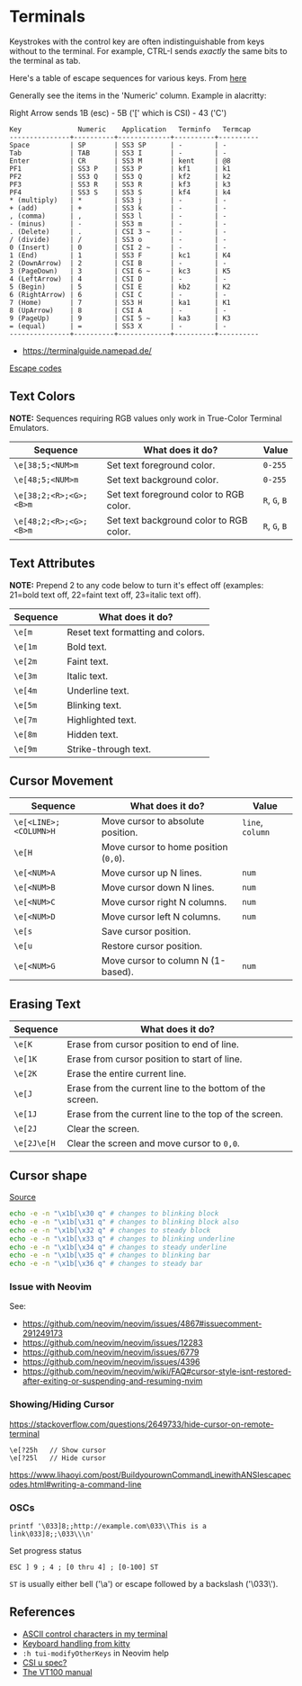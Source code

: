 # Terminals

Keystrokes with the control key are often indistinguishable from keys without to the terminal.
For example, CTRL-I sends *exactly* the same bits to the terminal as tab.

Here's a table of escape sequences for various keys. From [here](https://invisible-island.net/xterm/ctlseqs/ctlseqs.html)

Generally see the items in the 'Numeric' column. Example in alacritty:

Right Arrow sends 1B (esc) - 5B ('[' which is CSI) - 43 ('C')

```
Key              Numeric    Application   Terminfo   Termcap
---------------+----------+-------------+----------+----------
Space          | SP       | SS3 SP      | -        | -
Tab            | TAB      | SS3 I       | -        | -
Enter          | CR       | SS3 M       | kent     | @8
PF1            | SS3 P    | SS3 P       | kf1      | k1
PF2            | SS3 Q    | SS3 Q       | kf2      | k2
PF3            | SS3 R    | SS3 R       | kf3      | k3
PF4            | SS3 S    | SS3 S       | kf4      | k4
* (multiply)   | *        | SS3 j       | -        | -
+ (add)        | +        | SS3 k       | -        | -
, (comma)      | ,        | SS3 l       | -        | -
- (minus)      | -        | SS3 m       | -        | -
. (Delete)     | .        | CSI 3 ~     | -        | -
/ (divide)     | /        | SS3 o       | -        | -
0 (Insert)     | 0        | CSI 2 ~     | -        | -
1 (End)        | 1        | SS3 F       | kc1      | K4
2 (DownArrow)  | 2        | CSI B       | -        | -
3 (PageDown)   | 3        | CSI 6 ~     | kc3      | K5
4 (LeftArrow)  | 4        | CSI D       | -        | -
5 (Begin)      | 5        | CSI E       | kb2      | K2
6 (RightArrow) | 6        | CSI C       | -        | -
7 (Home)       | 7        | SS3 H       | ka1      | K1
8 (UpArrow)    | 8        | CSI A       | -        | -
9 (PageUp)     | 9        | CSI 5 ~     | ka3      | K3
= (equal)      | =        | SS3 X       | -        | -
---------------+----------+-------------+----------+----------
```

- <https://terminalguide.namepad.de/>

[Escape codes](https://github.com/dylanaraps/pure-bash-bible#escape-sequences)


## Text Colors

**NOTE:** Sequences requiring RGB values only work in True-Color Terminal Emulators.

| Sequence               | What does it do?                        | Value         |
| --------               | ----------------                        | -----         |
| `\e[38;5;<NUM>m`       | Set text foreground color.              | `0-255`       |
| `\e[48;5;<NUM>m`       | Set text background color.              | `0-255`       |
| `\e[38;2;<R>;<G>;<B>m` | Set text foreground color to RGB color. | `R`, `G`, `B` |
| `\e[48;2;<R>;<G>;<B>m` | Set text background color to RGB color. | `R`, `G`, `B` |

## Text Attributes

**NOTE:** Prepend 2 to any code below to turn it's effect off
(examples: 21=bold text off, 22=faint text off, 23=italic text off).

| Sequence | What does it do?                  |
| -------- | ----------------                  |
| `\e[m`   | Reset text formatting and colors. |
| `\e[1m`  | Bold text.                        |
| `\e[2m`  | Faint text.                       |
| `\e[3m`  | Italic text.                      |
| `\e[4m`  | Underline text.                   |
| `\e[5m`  | Blinking text.                    |
| `\e[7m`  | Highlighted text.                 |
| `\e[8m`  | Hidden text.                      |
| `\e[9m`  | Strike-through text.              |


## Cursor Movement

| Sequence              | What does it do?                      | Value            |
| --------              | ----------------                      | -----            |
| `\e[<LINE>;<COLUMN>H` | Move cursor to absolute position.     | `line`, `column`
| `\e[H`                | Move cursor to home position (`0,0`). |
| `\e[<NUM>A`           | Move cursor up N lines.               | `num`
| `\e[<NUM>B`           | Move cursor down N lines.             | `num`
| `\e[<NUM>C`           | Move cursor right N columns.          | `num`
| `\e[<NUM>D`           | Move cursor left N columns.           | `num`
| `\e[s`                | Save cursor position.                 |
| `\e[u`                | Restore cursor position.              |
| `\e[<NUM>G`            | Move cursor to column N (1-based).              | `num`


## Erasing Text

| Sequence    | What does it do?                                         |
| --------    | ----------------                                         |
| `\e[K`      | Erase from cursor position to end of line.               |
| `\e[1K`     | Erase from cursor position to start of line.             |
| `\e[2K`     | Erase the entire current line.                           |
| `\e[J`      | Erase from the current line to the bottom of the screen. |
| `\e[1J`     | Erase from the current line to the top of the screen.    |
| `\e[2J`     | Clear the screen.                                        |
| `\e[2J\e[H` | Clear the screen and move cursor to `0,0`.               |


## Cursor shape

[Source](https://superuser.com/a/607479/685547)

```sh
echo -e -n "\x1b[\x30 q" # changes to blinking block
echo -e -n "\x1b[\x31 q" # changes to blinking block also
echo -e -n "\x1b[\x32 q" # changes to steady block
echo -e -n "\x1b[\x33 q" # changes to blinking underline
echo -e -n "\x1b[\x34 q" # changes to steady underline
echo -e -n "\x1b[\x35 q" # changes to blinking bar
echo -e -n "\x1b[\x36 q" # changes to steady bar
```

### Issue with Neovim

See:
  - <https://github.com/neovim/neovim/issues/4867#issuecomment-291249173>
  - <https://github.com/neovim/neovim/issues/12283>
  - <https://github.com/neovim/neovim/issues/6779>
  - <https://github.com/neovim/neovim/issues/4396>
  - <https://github.com/neovim/neovim/wiki/FAQ#cursor-style-isnt-restored-after-exiting-or-suspending-and-resuming-nvim>

### Showing/Hiding Cursor

<https://stackoverflow.com/questions/2649733/hide-cursor-on-remote-terminal>

```
\e[?25h   // Show cursor
\e[?25l   // Hide cursor
```

<https://www.lihaoyi.com/post/BuildyourownCommandLinewithANSIescapecodes.html#writing-a-command-line>

### OSCs

```
printf '\033]8;;http://example.com\033\\This is a link\033]8;;\033\\\n'

```

Set progress status
```
ESC ] 9 ; 4 ; [0 thru 4] ; [0-100] ST
```

`ST` is usually either bell ('\a') or escape followed by a backslash ('\033\\').

## References

- [ASCII control characters in my terminal](https://jvns.ca/blog/2024/10/31/ascii-control-characters/)
- [Keyboard handling from kitty](https://sw.kovidgoyal.net/kitty/keyboard-protocol/)
- `:h tui-modifyOtherKeys` in Neovim help
- [CSI u spec?](https://www.leonerd.org.uk/hacks/fixterms/)
- [The VT100 manual](https://vt100.net/docs/vt100-ug/chapter1.html)
